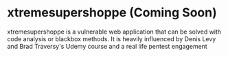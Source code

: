 # xtremesupershoppe (Coming Soon)
xtremesupershoppe is a vulnerable web application that can be solved with code analysis or blackbox methods. It is heavily influenced by Denis Levy and Brad Traversy's Udemy course and a real life pentest engagement
